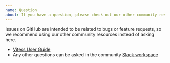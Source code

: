```yaml
---
name: Question
about: If you have a question, please check out our other community resources instead of opening an issue.
---
```


Issues on GitHub are intended to be related to bugs or feature requests, so we recommend using our other community resources instead of asking here.

- [Vitess User Guide](https://vitess.io/user-guide/introduction/)
- Any other questions can be asked in the community [Slack workspace](https://bit.ly/vitess-slack)
